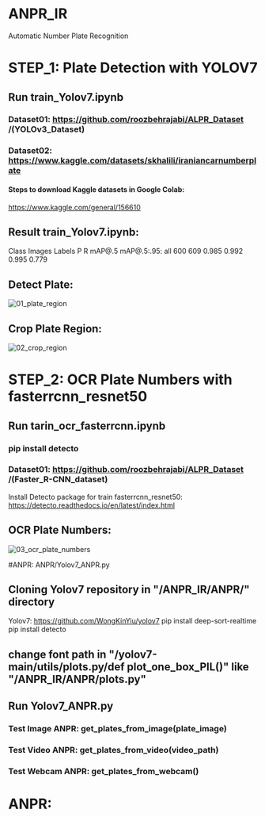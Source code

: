 # ANPR_IR
 Automatic Number Plate Recognition


# STEP_1: Plate Detection with YOLOV7
## Run train_Yolov7.ipynb 
### Dataset01: https://github.com/roozbehrajabi/ALPR_Dataset  /(YOLOv3_Dataset)
### Dataset02: https://www.kaggle.com/datasets/skhalili/iraniancarnumberplate
#### Steps to download Kaggle datasets in Google Colab:
https://www.kaggle.com/general/156610

## Result train_Yolov7.ipynb:
Class      Images      Labels        P           R      mAP@.5    mAP@.5:.95: 
 all         600         609       0.985       0.992    0.995       0.779
 
## Detect Plate: 
![01_plate_region](https://user-images.githubusercontent.com/51045212/219572532-8bb25396-2bc0-49f4-a108-d239badc31d2.jpg)

## Crop Plate Region:
![02_crop_region](https://user-images.githubusercontent.com/51045212/219572612-f3171679-7330-4165-903e-6d55b8d32150.png)


# STEP_2: OCR Plate Numbers with fasterrcnn_resnet50
## Run tarin_ocr_fasterrcnn.ipynb
### pip install detecto
### Dataset01: https://github.com/roozbehrajabi/ALPR_Dataset  /(Faster_R-CNN_dataset)
Install Detecto package for train fasterrcnn_resnet50:
https://detecto.readthedocs.io/en/latest/index.html


## OCR Plate Numbers:
![03_ocr_plate_numbers](https://user-images.githubusercontent.com/51045212/219572807-4ee2db35-cdee-4223-ad8b-3ece2fbc0d9e.png)


#ANPR: ANPR/Yolov7_ANPR.py
## Cloning Yolov7 repository in "/ANPR_IR/ANPR/" directory
Yolov7: https://github.com/WongKinYiu/yolov7
 pip install deep-sort-realtime
 pip install detecto
## change font path in "/yolov7-main/utils/plots.py/def plot_one_box_PIL()" like "/ANPR_IR/ANPR/plots.py"
## Run Yolov7_ANPR.py
### Test Image ANPR: get_plates_from_image(plate_image)
### Test Video ANPR: get_plates_from_video(video_path)
### Test Webcam ANPR: get_plates_from_webcam()

# ANPR:
